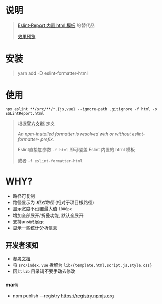 # 说明

> [Eslint-Report 内置 html 模板](https://eslint.org/docs/user-guide/formatters/#html) 的替代品
>
> [效果预览](https://shuoshubao.github.io/eslint-formatter-html/)

# 安装

> yarn add -D eslint-formatter-html

# 使用

```
npx eslint **/src/**/*.{js,vue} --ignore-path .gitignore -f html -o ESLintReport.html
```

> 根据[官方文档](https://eslint.org/docs/user-guide/command-line-interface) 定义
>
> *An npm-installed formatter is resolved with or without eslint-formatter- prefix.*
>
> Eslint直接加参数 `-f html` 即可覆盖 Eslint 内置的 html 模板
>
> 或者 `-f eslint-formatter-html`


# WHY?

* 路径可复制
* 路径显示为 *相对路径* (相对于项目根路径)
* 显示宽度不设置最大值 `1000px`
* 增加全部展开/折叠功能, 默认全展开
* 支持ansi码展示
* 显示一些统计分析信息


## 开发者须知

* [参考文档](https://eslint.org/docs/developer-guide/working-with-custom-formatters)
* 将 `src/index.vue` 拆解为 `lib/{template.html,script.js,style.css}`
* 因此 `lib` 目录请不要手动去修改


### mark

* npm publish --registry https://registry.npmjs.org
